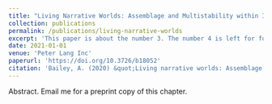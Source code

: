 ```yaml
---
title: "Living Narrative Worlds: Assemblage and Multistability within Ian Cheng’s Emissaries trilogy"
collection: publications
permalink: /publications/living-narrative-worlds
excerpt: 'This paper is about the number 3. The number 4 is left for future work.'
date: 2021-01-01
venue: 'Peter Lang Inc'
paperurl: 'https://doi.org/10.3726/b18052'
citation: 'Bailey, A. (2020) &quot;Living narrative worlds: Assemblage and multistability within Ian Cheng’s Emissaries trilogy,&quot; in <i>Multidisciplinary Perspectives on Narrative Aesthetics in Video Games</i>, edited by Deniz Eyuce Sansal, and Deniz Denizel, Peter Lang Group.'
---
```


Abstract. Email me for a preprint copy of this chapter.

